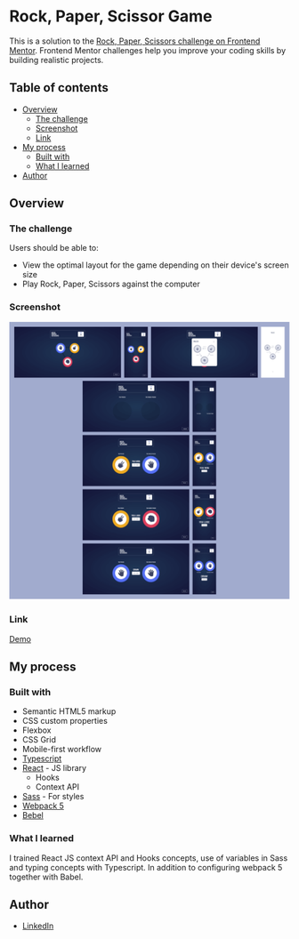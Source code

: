 # Rock, Paper, Scissor Game

This is a solution to the [Rock, Paper, Scissors challenge on Frontend Mentor](https://www.frontendmentor.io/challenges/rock-paper-scissors-game-pTgwgvgH). Frontend Mentor challenges help you improve your coding skills by building realistic projects. 

## Table of contents

- [Overview](#overview)
  - [The challenge](#the-challenge)
  - [Screenshot](#screenshot)
  - [Link](#link)
- [My process](#my-process)
  - [Built with](#built-with)
  - [What I learned](#what-i-learned)
- [Author](#author)

## Overview

### The challenge

Users should be able to:

- View the optimal layout for the game depending on their device's screen size
- Play Rock, Paper, Scissors against the computer

### Screenshot

![](./src/assets/images/screenshot.png)

### Link

[Demo](https://qr-code-component-keven.netlify.app/)

## My process

### Built with

- Semantic HTML5 markup
- CSS custom properties
- Flexbox
- CSS Grid
- Mobile-first workflow
- [Typescript](https://www.typescriptlang.org/)
- [React](https://reactjs.org/) - JS library
  - Hooks
  - Context API
- [Sass](https://sass-lang.com/) - For styles
- [Webpack 5](https://webpack.js.org/)
- [Bebel](https://babeljs.io/)

### What I learned

I trained React JS context API and Hooks concepts, use of variables in Sass and typing concepts with Typescript. In addition to configuring webpack 5 together with Babel.

## Author

- [LinkedIn](https://www.linkedin.com/in/kevenpacheco/)
